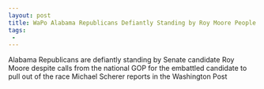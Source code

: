 ```yaml
---
layout: post
title: WaPo Alabama Republicans Defiantly Standing by Roy Moore People in Alabama Dont Like to Be Told What to Do
tags:
 -
---
```

Alabama Republicans are defiantly standing by Senate candidate Roy Moore despite calls from the national GOP for the embattled candidate to pull out of the race Michael Scherer reports in the Washington Post
